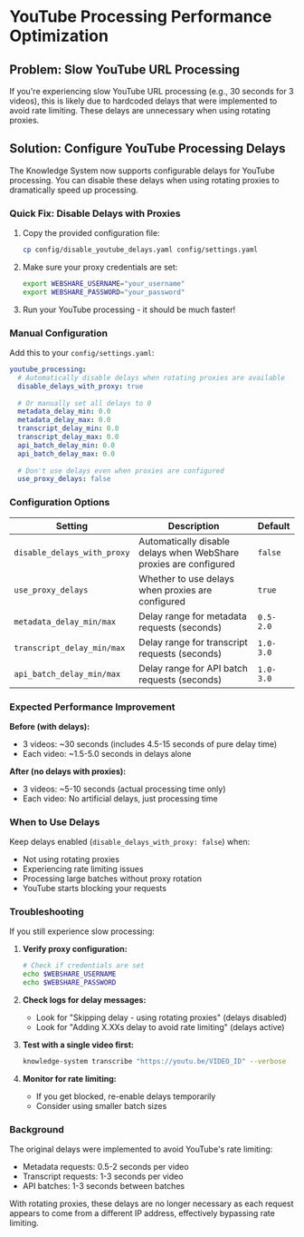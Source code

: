 # YouTube Processing Performance Optimization

## Problem: Slow YouTube URL Processing

If you're experiencing slow YouTube URL processing (e.g., 30 seconds for 3 videos), this is likely due to hardcoded delays that were implemented to avoid rate limiting. These delays are unnecessary when using rotating proxies.

## Solution: Configure YouTube Processing Delays

The Knowledge System now supports configurable delays for YouTube processing. You can disable these delays when using rotating proxies to dramatically speed up processing.

### Quick Fix: Disable Delays with Proxies

1. Copy the provided configuration file:
   ```bash
   cp config/disable_youtube_delays.yaml config/settings.yaml
   ```

2. Make sure your proxy credentials are set:
   ```bash
   export WEBSHARE_USERNAME="your_username"
   export WEBSHARE_PASSWORD="your_password"
   ```

3. Run your YouTube processing - it should be much faster!

### Manual Configuration

Add this to your `config/settings.yaml`:

```yaml
youtube_processing:
  # Automatically disable delays when rotating proxies are available
  disable_delays_with_proxy: true
  
  # Or manually set all delays to 0
  metadata_delay_min: 0.0
  metadata_delay_max: 0.0
  transcript_delay_min: 0.0
  transcript_delay_max: 0.0
  api_batch_delay_min: 0.0
  api_batch_delay_max: 0.0
  
  # Don't use delays even when proxies are configured
  use_proxy_delays: false
```

### Configuration Options

| Setting | Description | Default |
|---------|-------------|---------|
| `disable_delays_with_proxy` | Automatically disable delays when WebShare proxies are configured | `false` |
| `use_proxy_delays` | Whether to use delays when proxies are configured | `true` |
| `metadata_delay_min/max` | Delay range for metadata requests (seconds) | `0.5-2.0` |
| `transcript_delay_min/max` | Delay range for transcript requests (seconds) | `1.0-3.0` |
| `api_batch_delay_min/max` | Delay range for API batch requests (seconds) | `1.0-3.0` |

### Expected Performance Improvement

**Before (with delays):**
- 3 videos: ~30 seconds (includes 4.5-15 seconds of pure delay time)
- Each video: ~1.5-5.0 seconds in delays alone

**After (no delays with proxies):**
- 3 videos: ~5-10 seconds (actual processing time only)
- Each video: No artificial delays, just processing time

### When to Use Delays

Keep delays enabled (`disable_delays_with_proxy: false`) when:
- Not using rotating proxies
- Experiencing rate limiting issues
- Processing large batches without proxy rotation
- YouTube starts blocking your requests

### Troubleshooting

If you still experience slow processing:

1. **Verify proxy configuration:**
   ```bash
   # Check if credentials are set
   echo $WEBSHARE_USERNAME
   echo $WEBSHARE_PASSWORD
   ```

2. **Check logs for delay messages:**
   - Look for "Skipping delay - using rotating proxies" (delays disabled)
   - Look for "Adding X.XXs delay to avoid rate limiting" (delays active)

3. **Test with a single video first:**
   ```bash
   knowledge-system transcribe "https://youtu.be/VIDEO_ID" --verbose
   ```

4. **Monitor for rate limiting:**
   - If you get blocked, re-enable delays temporarily
   - Consider using smaller batch sizes

### Background

The original delays were implemented to avoid YouTube's rate limiting:
- Metadata requests: 0.5-2 seconds per video
- Transcript requests: 1-3 seconds per video  
- API batches: 1-3 seconds between batches

With rotating proxies, these delays are no longer necessary as each request appears to come from a different IP address, effectively bypassing rate limiting. 
